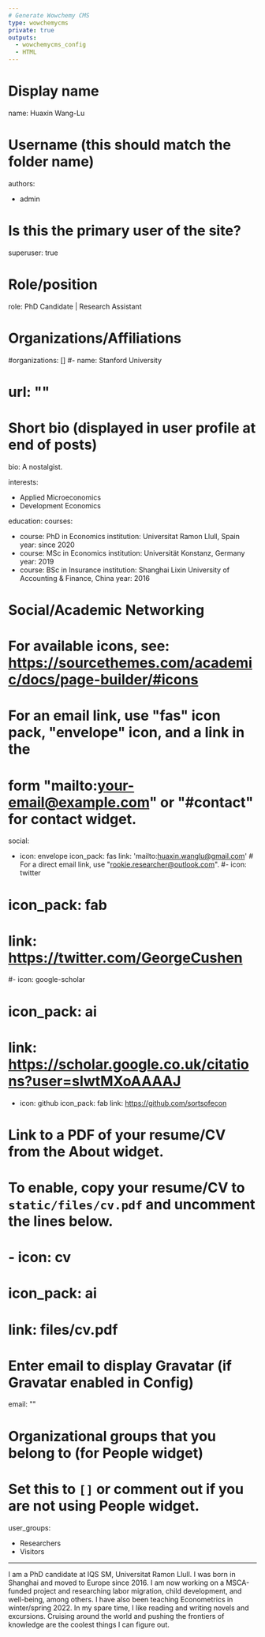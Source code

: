 ```yaml
---
# Generate Wowchemy CMS
type: wowchemycms
private: true
outputs:
  - wowchemycms_config
  - HTML
---
```


# Display name
name: Huaxin Wang-Lu

# Username (this should match the folder name)
authors:
- admin

# Is this the primary user of the site?
superuser: true

# Role/position
role: PhD Candidate | Research Assistant

# Organizations/Affiliations
#organizations: []
#- name: Stanford University
#  url: ""

# Short bio (displayed in user profile at end of posts)
bio: A nostalgist.

interests:
- Applied Microeconomics
- Development Economics


education: 
  courses: 
  - course: PhD in Economics
    institution: Universitat Ramon Llull, Spain 
    year: since 2020
  - course: MSc in Economics
    institution: Universität Konstanz, Germany
    year: 2019
  - course: BSc in Insurance
    institution: Shanghai Lixin University of Accounting & Finance, China
    year: 2016

# Social/Academic Networking
# For available icons, see: https://sourcethemes.com/academic/docs/page-builder/#icons
#   For an email link, use "fas" icon pack, "envelope" icon, and a link in the
#   form "mailto:your-email@example.com" or "#contact" for contact widget.
social:
- icon: envelope
  icon_pack: fas
  link: 'mailto:huaxin.wanglu@gmail.com'  # For a direct email link, use "rookie.researcher@outlook.com".
#- icon: twitter
#  icon_pack: fab
#  link: https://twitter.com/GeorgeCushen
#- icon: google-scholar
#  icon_pack: ai
#  link: https://scholar.google.co.uk/citations?user=sIwtMXoAAAAJ
- icon: github
  icon_pack: fab
  link: https://github.com/sortsofecon
# Link to a PDF of your resume/CV from the About widget.
# To enable, copy your resume/CV to `static/files/cv.pdf` and uncomment the lines below.
# - icon: cv
#   icon_pack: ai
#   link: files/cv.pdf

# Enter email to display Gravatar (if Gravatar enabled in Config)
email: ""

# Organizational groups that you belong to (for People widget)
#   Set this to `[]` or comment out if you are not using People widget.
user_groups:
- Researchers
- Visitors
---

I am a PhD candidate at IQS SM, Universitat Ramon Llull. I was born in Shanghai and moved to Europe since 2016. I am now working on a MSCA-funded project and researching labor migration, child development, and well-being, among others. I have also been teaching Econometrics in winter/spring 2022. In my spare time, I like reading and writing novels and excursions. Cruising around the world and pushing the frontiers of knowledge are the coolest things I can figure out.
